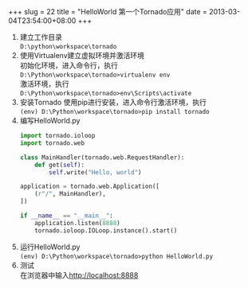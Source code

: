 +++
slug = 22
title = "HelloWorld 第一个Tornado应用"
date = 2013-03-04T23:54:00+08:00
+++

1. 建立工作目录  
    `D:\python\workspace\tornado`
1. 使用Virtualenv建立虚拟环境并激活环境  
    初始化环境，进入命令行，执行  
    `D:\Python\workspace\tornado>virtualenv env`  
    激活环境，执行  
    `D:\Python\workspace\tornado>env\Scripts\activate`
1. 安装Tornado
    使用pip进行安装，进入命令行激活环境，执行  
    `(env) D:\Python\workspace\tornado>pip install tornado`
1. 编写HelloWorld.py 
    ```py
    import tornado.ioloop
    import tornado.web

    class MainHandler(tornado.web.RequestHandler):
        def get(self):
            self.write("Hello, world")

    application = tornado.web.Application([
        (r"/", MainHandler),
    ])

    if __name__ == "__main__":
        application.listen(8888)
        tornado.ioloop.IOLoop.instance().start()
    ```
1. 运行HelloWorld.py  
	`(env) D:\Python\workspace\tornado>python HelloWorld.py`
1. 测试  
	在浏览器中输入<http://localhost:8888>